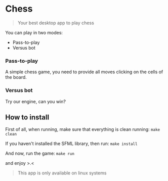 # Chess
> Your best desktop app to play chess

You can play in two modes:
* Pass-to-play
* Versus bot

### Pass-to-play

A simple chess game, you need to provide all moves clicking
on the cells of the board.

### Versus bot

Try our engine, can you win?

## How to install

First of all, when running, make sure that everything is clean
running:
    `make clean`

If you haven't installed the SFML library, then run:
    `make install`

And now, run the game:
    `make run`

and enjoy >.<


> This app is only available on linux systems

